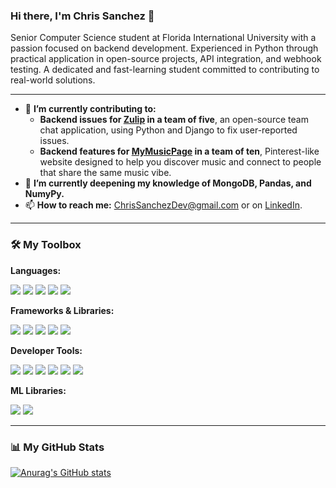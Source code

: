 ### Hi there, I'm Chris Sanchez 👋

Senior Computer Science student at Florida International University with a passion focused on backend development. Experienced in Python through practical application in open-source projects, API integration, and webhook testing. A dedicated and fast-learning student committed to contributing to real-world solutions.

---

* 🔭 **I’m currently contributing to:**
    * **Backend issues for [Zulip](https://github.com/zulip/zulip) in a team of five**, an open-source team chat application, using Python and Django to fix user-reported issues.
    * **Backend features for [MyMusicPage](https://github.com/Nielson19/mymusicpage) in a team of ten**, Pinterest-like website designed to help you discover music and connect to people that share the same music vibe.
* 🌱 **I’m currently deepening my knowledge of MongoDB, Pandas, and NumyPy.**
* 📫 **How to reach me:** [ChrisSanchezDev@gmail.com](mailto:ChrisSanchezDev@gmail.com) or on [LinkedIn](https://www.linkedin.com/in/chrissanchezdev/).

---

### 🛠️ My Toolbox

**Languages:**
<p>
   <img src="https://img.shields.io/badge/Python-3776AB?style=for-the-badge&logo=python&logoColor=white" />
   <img src="https://img.shields.io/badge/Java-ED8B00?style=for-the-badge&logo=openjdk&logoColor=white" />
   <img src="https://img.shields.io/badge/JavaScript-F7DF1E?style=for-the-badge&logo=javascript&logoColor=black" />
   <img src="https://img.shields.io/badge/HTML5-E34F26?style=for-the-badge&logo=html5&logoColor=white" />
   <img src="https://img.shields.io/badge/CSS3-1572B6?style=for-the-badge&logo=css3&logoColor=white" />
</p>

**Frameworks & Libraries:**
<p>
   <img src="https://img.shields.io/badge/Flask-000000?style=for-the-badge&logo=flask&logoColor=white" />
   <img src="https://img.shields.io/badge/sqlalchemy-D71F00?style=for-the-badge&logo=sqlalchemy&logoColor=white" />
   <img src="https://img.shields.io/badge/Django-092E20?style=for-the-badge&logo=django&logoColor=white" />
   <img src="https://img.shields.io/badge/React-20232A?style=for-the-badge&logo=react&logoColor=61DAFB" />
   <img src="https://img.shields.io/badge/Vite-646CFF?style=for-the-badge&logo=vite&logoColor=white" />
</p>

**Developer Tools:**
<p>
   <img src="https://img.shields.io/badge/Git-F05032?style=for-the-badge&logo=git&logoColor=white" />
   <img src="https://img.shields.io/badge/GitHub-181717?style=for-the-badge&logo=github&logoColor=white" />
   <img src="https://img.shields.io/badge/Amazon_AWS-232F3E?style=for-the-badge&logo=amazon-aws&logoColor=white" />
   <img src="https://img.shields.io/badge/VS_Code-007ACC?style=for-the-badge&logo=visual-studio-code&logoColor=white" />
   <img src="https://img.shields.io/badge/Postman-FF6C37?style=for-the-badge&logo=postman&logoColor=white" />
   <img src="https://img.shields.io/badge/Figma-F24E1E?style=for-the-badge&logo=figma&logoColor=white" />
</p>

**ML Libraries:**
<p>
   <img src="https://img.shields.io/badge/Pandas-150458?style=for-the-badge&logo=pandas&logoColor=white" />
   <img src="https://img.shields.io/badge/numpy-013243?style=for-the-badge&logo=numpy&logoColor=white" />
</p>

---

### 📊 My GitHub Stats

[![Anurag's GitHub stats](https://github-readme-stats.vercel.app/api?username=chrissanchezdev&show_icons=true&theme=radical&hide_rank=true)](https://github.com/anuraghazra/github-readme-stats)
